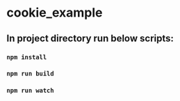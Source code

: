 # cookie_example

## In project directory run below scripts:

### `npm install`

### `npm run build`

### `npm run watch`
